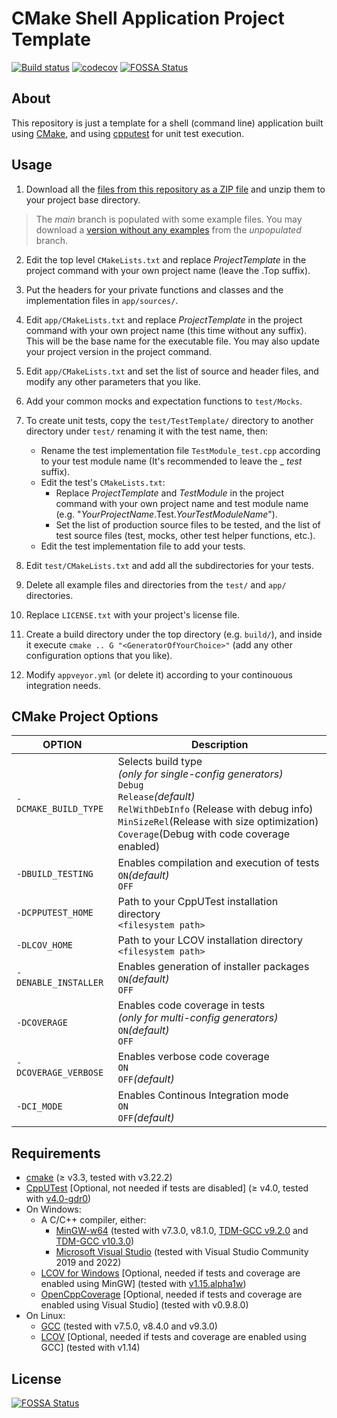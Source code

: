 CMake Shell Application Project Template
===========
[![Build status](https://ci.appveyor.com/api/projects/status/823njdu3qfdg7ddh/branch/main?svg=true)](https://ci.appveyor.com/project/jgonzalezdr/projecttemplateshellapp/branch/main)
[![codecov](https://codecov.io/gh/jgonzalezdr/ProjectTemplateShellApp/branch/main/graph/badge.svg)](https://codecov.io/gh/jgonzalezdr/ProjectTemplateShellApp)
[![FOSSA Status](https://app.fossa.com/api/projects/git%2Bgithub.com%2Fjgonzalezdr%2FProjectTemplateShellApp.svg?type=shield)](https://app.fossa.com/projects/git%2Bgithub.com%2Fjgonzalezdr%2FProjectTemplateShellApp?ref=badge_shield)
## About

This repository is just a template for a shell (command line) application built using [CMake](https://cmake.org/), and using [cpputest](http://cpputest.github.io/) for unit test execution.

## Usage

1.  Download all the [files from this repository as a ZIP file](https://github.com/jgonzalezdr/projecttemplateshellapp/archive/main.zip) and unzip them to your project base directory.

> The _main_ branch is populated with some example files. You may download a [version without any examples](https://github.com/jgonzalezdr/projecttemplateshellapp/archive/unpopulated.zip) from the _unpopulated_ branch.

2. Edit the top level `CMakeLists.txt` and replace _ProjectTemplate_ in the project command with your own project name (leave the .Top suffix).

3. Put the headers for your private functions and classes and the implementation files in `app/sources/`.

4. Edit `app/CMakeLists.txt` and replace _ProjectTemplate_ in the project command with your own project name (this time without any suffix). This will be the base name for the executable file. You may also update your project version in the project command.

5. Edit `app/CMakeLists.txt` and set the list of source and header files, and modify any other parameters that you like.

6. Add your common mocks and expectation functions to `test/Mocks`. 

7. To create unit tests, copy the `test/TestTemplate/` directory to another directory under `test/` renaming it with the test name, then:
   - Rename the test implementation file `TestModule_test.cpp` according to your test module name (It's recommended to leave the _ _test_ suffix).
   - Edit the test's `CMakeLists.txt`:
       - Replace _ProjectTemplate_ and _TestModule_ in the project command with your own project name and test module name (e.g. "_YourProjectName_.Test._YourTestModuleName_").
       - Set the list of production source files to be tested, and the list of test source files (test, mocks, other test helper functions, etc.).
   - Edit the test implementation file to add your tests.

8. Edit `test/CMakeLists.txt` and add all the subdirectories for your tests.

9. Delete all example files and directories from the `test/` and `app/` directories.

10. Replace `LICENSE.txt` with your project's license file.

11. Create a build directory under the top directory (e.g. `build/`), and inside it execute `cmake .. G "<GeneratorOfYourChoice>"` (add any other configuration options that you like).

12. Modify `appveyor.yml` (or delete it) according to your continouous integration needs.

## CMake Project Options

| OPTION                | Description |
| -                     | - |
| `-DCMAKE_BUILD_TYPE`  | Selects build type<br>_(only for single-config generators)_<br>`Debug`<br>`Release`_(default)_<br>`RelWithDebInfo` (Release with debug info)<br>`MinSizeRel`(Release with size optimization)<br> `Coverage`(Debug with code coverage enabled) |
| `-DBUILD_TESTING`     | Enables compilation and execution of tests<br>`ON`_(default)_<br>`OFF` |
| `-DCPPUTEST_HOME`     | Path to your CppUTest installation directory<br>`<filesystem path>` |
| `-DLCOV_HOME`         | Path to your LCOV installation directory<br>`<filesystem path>` |
| `-DENABLE_INSTALLER`  | Enables generation of installer packages<br>`ON`_(default)_<br>`OFF` |
| `-DCOVERAGE`          | Enables code coverage in tests<br>_(only for multi-config generators)_<br>`ON`_(default)_<br>`OFF` |
| `-DCOVERAGE_VERBOSE`  | Enables verbose code coverage<br>`ON`<br>`OFF`_(default)_ |
| `-DCI_MODE`           | Enables Continous Integration mode<br>`ON`<br>`OFF`_(default)_ |

## Requirements

- [cmake](https://cmake.org/) (≥ v3.3, tested with v3.22.2)
- [CppUTest](http://cpputest.github.io/) [Optional, not needed if tests are disabled] (≥ v4.0, tested with [v4.0-gdr0](https://github.com/jgonzalezdr/cpputest/releases/tag/v4.0-gdr0))
- On Windows:
  - A C/C++ compiler, either:
    - [MinGW-w64](https://sourceforge.net/projects/mingw-w64/) (tested with v7.3.0, v8.1.0, [TDM-GCC v9.2.0](https://jmeubank.github.io/tdm-gcc/download/) and [TDM-GCC v10.3.0](https://jmeubank.github.io/tdm-gcc/download/))
    - [Microsoft Visual Studio](https://www.visualstudio.com/es/downloads/) (tested with Visual Studio Community 2019 and 2022)
  - [LCOV for Windows](https://github.com/jgonzalezdr/lcov/releases) [Optional, needed if tests and coverage are enabled using MinGW] (tested with [v1.15.alpha1w](https://github.com/jgonzalezdr/lcov/releases/download/v1.15.alpha1w/lcov-v1.15.alpha1w.zip))
  - [OpenCppCoverage](https://github.com/OpenCppCoverage/OpenCppCoverage) [Optional, needed if tests and coverage are enabled using Visual Studio] (tested with v0.9.8.0)
- On Linux:
  - [GCC](https://gcc.gnu.org/) (tested with v7.5.0, v8.4.0 and v9.3.0)
  - [LCOV](http://ltp.sourceforge.net/coverage/lcov.php) [Optional, needed if tests and coverage are enabled using GCC] (tested with v1.14)


## License
[![FOSSA Status](https://app.fossa.com/api/projects/git%2Bgithub.com%2Fjgonzalezdr%2FProjectTemplateShellApp.svg?type=large)](https://app.fossa.com/projects/git%2Bgithub.com%2Fjgonzalezdr%2FProjectTemplateShellApp?ref=badge_large)